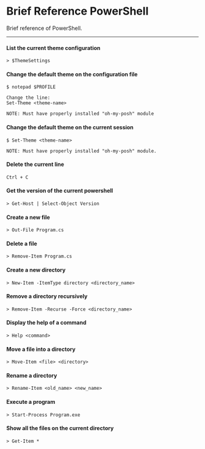 # Brief Reference PowerShell
Brief reference of PowerShell.

---

#### List the current theme configuration
```
> $ThemeSettings
```

#### Change the default theme on the configuration file
```
$ notepad $PROFILE

Change the line:
Set-Theme <theme-name>

NOTE: Must have properly installed "oh-my-posh" module
```

#### Change the default theme on the current session
```
$ Set-Theme <theme-name>

NOTE: Must have properly installed "oh-my-posh" module.
```

#### Delete the current line
```
Ctrl + C
```

#### Get the version of the current powershell
```
> Get-Host | Select-Object Version
```

#### Create a new file
```
> Out-File Program.cs
```

#### Delete a file
```
> Remove-Item Program.cs
```

#### Create a new directory
```
> New-Item -ItemType directory <directory_name>
```

#### Remove a directory recursively
```
> Remove-Item -Recurse -Force <directory_name>
```

#### Display the help of a command
```
> Help <command>
```

#### Move a file into a directory
```
> Move-Item <file> <directory>
```

#### Rename a directory
```
> Rename-Item <old_name> <new_name>
```

#### Execute a program
```
> Start-Process Program.exe
```

#### Show all the files on the current directory
```
> Get-Item *
```
